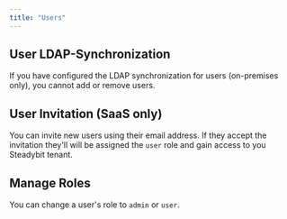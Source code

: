 ```yaml
---
title: "Users"
---
```


## User LDAP-Synchronization
If you have configured the LDAP synchronization for users (on-premises only), you cannot add or remove users.

## User Invitation (SaaS only)
You can invite new users using their email address.
If they accept the invitation they'll will be assigned the `user` role and gain access to you Steadybit tenant.

## Manage Roles
You can change a user's role to `admin` or `user`.
